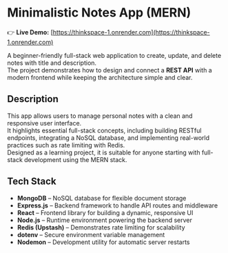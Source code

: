 # Minimalistic Notes App (MERN)

👉 **Live Demo:** [https://thinkspace-1.onrender.com](https://thinkspace-1.onrender.com)

A beginner-friendly full-stack web application to create, update, and delete notes with title and description.  
The project demonstrates how to design and connect a **REST API** with a modern frontend while keeping the architecture simple and clear.

## Description
This app allows users to manage personal notes with a clean and responsive user interface.  
It highlights essential full-stack concepts, including building RESTful endpoints, integrating a NoSQL database, and implementing real-world practices such as rate limiting with Redis.  
Designed as a learning project, it is suitable for anyone starting with full-stack development using the MERN stack.

## Tech Stack
- **MongoDB** – NoSQL database for flexible document storage  
- **Express.js** – Backend framework to handle API routes and middleware  
- **React** – Frontend library for building a dynamic, responsive UI  
- **Node.js** – Runtime environment powering the backend server  
- **Redis (Upstash)** – Demonstrates rate limiting for scalability  
- **dotenv** – Secure environment variable management  
- **Nodemon** – Development utility for automatic server restarts  
